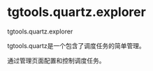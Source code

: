 # tgtools.quartz.explorer
tgtools.quartz.explorer

tgtools.quartz是一个包含了调度任务的简单管理。
 
通过管理页面配置和控制调度任务。